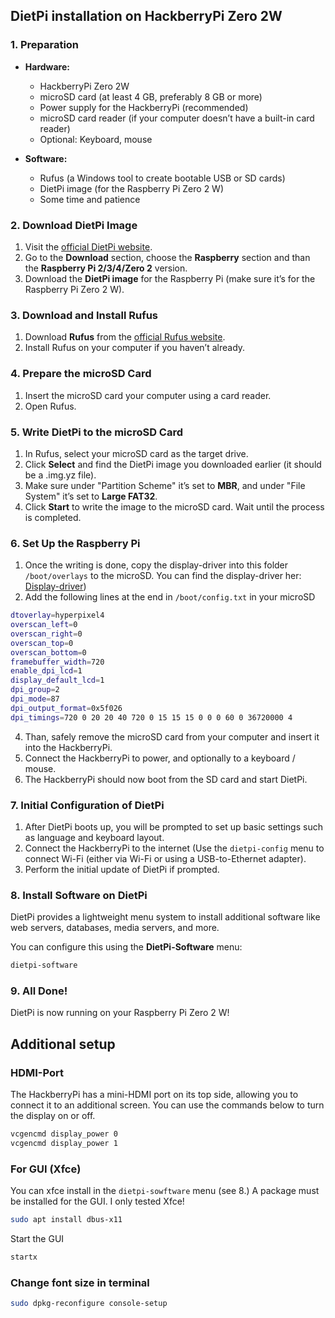 ## DietPi installation on HackberryPi Zero 2W

### 1. **Preparation**
- **Hardware:**
  - HackberryPi Zero 2W
  - microSD card (at least 4 GB, preferably 8 GB or more)
  - Power supply for the HackberryPi (recommended)
  - microSD card reader (if your computer doesn’t have a built-in card reader)
  - Optional: Keyboard, mouse

- **Software:**
  - Rufus (a Windows tool to create bootable USB or SD cards)
  - DietPi image (for the Raspberry Pi Zero 2 W)
  - Some time and patience

### 2. **Download DietPi Image**
1. Visit the [official DietPi website](https://dietpi.com/).
2. Go to the **Download** section, choose the **Raspberry** section and than the **Raspberry Pi 2/3/4/Zero 2** version.
3. Download the **DietPi image** for the Raspberry Pi (make sure it’s for the Raspberry Pi Zero 2 W).

### 3. **Download and Install Rufus**
1. Download **Rufus** from the [official Rufus website](https://rufus.ie/).
2. Install Rufus on your computer if you haven’t already.

### 4. **Prepare the microSD Card**
1. Insert the microSD card your computer using a card reader.
2. Open Rufus.

### 5. **Write DietPi to the microSD Card**
1. In Rufus, select your microSD card as the target drive.
2. Click **Select** and find the DietPi image you downloaded earlier (it should be a .img.yz file).
3. Make sure under "Partition Scheme" it’s set to **MBR**, and under "File System" it’s set to **Large FAT32**.
4. Click **Start** to write the image to the microSD card. Wait until the process is completed.

### 6. **Set Up the Raspberry Pi**
1. Once the writing is done, copy the display-driver into this folder `/boot/overlays` to the microSD.
You can find the display-driver her: [Display-driver](https://github.com/ZitaoTech/Hackberry-Pi_Zero/blob/main/Screen/hyperpixel4.dtbo))
3. Add the following lines at the end in `/boot/config.txt` in your microSD
```bash
dtoverlay=hyperpixel4
overscan_left=0
overscan_right=0 
overscan_top=0
overscan_bottom=0
framebuffer_width=720
enable_dpi_lcd=1
display_default_lcd=1
dpi_group=2
dpi_mode=87
dpi_output_format=0x5f026
dpi_timings=720 0 20 20 40 720 0 15 15 15 0 0 0 60 0 36720000 4
```
4. Than, safely remove the microSD card from your computer and insert it into the HackberryPi.
5. Connect the HackberryPi to power, and optionally to a keyboard / mouse.
6. The HackberryPi should now boot from the SD card and start DietPi.

### 7. **Initial Configuration of DietPi**
1. After DietPi boots up, you will be prompted to set up basic settings such as language and keyboard layout.
2. Connect the HackberryPi to the internet (Use the `dietpi-config` menu to connect Wi-Fi (either via Wi-Fi or using a USB-to-Ethernet adapter).
3. Perform the initial update of DietPi if prompted.

### 8. **Install Software on DietPi**
DietPi provides a lightweight menu system to install additional software like web servers, databases, media servers, and more.

You can configure this using the **DietPi-Software** menu:
```bash
dietpi-software
```

### 9. **All Done!**
DietPi is now running on your Raspberry Pi Zero 2 W!

## **Additional setup**
### HDMI-Port
The HackberryPi has a mini-HDMI port on its top side, allowing you to connect it to an additional screen. You can use the commands below to turn the display on or off.
```bash
vcgencmd display_power 0
vcgencmd display_power 1
```
### For GUI (Xfce)
You can xfce install in the `dietpi-sowftware` menu (see 8.)
A package must be installed for the GUI.
I only tested Xfce!
```bash
sudo apt install dbus-x11
```
Start the GUI
```bash
startx
```

### Change font size in terminal
```bash
sudo dpkg-reconfigure console-setup
```
